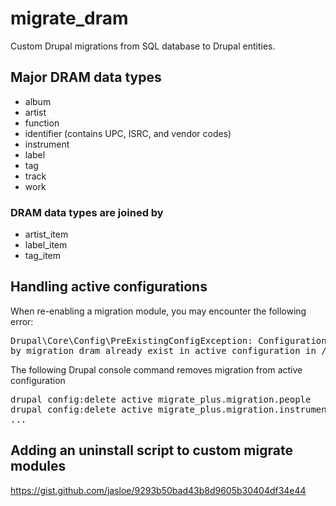 # migrate_dram
Custom Drupal migrations from SQL database to Drupal entities.

## Major DRAM data types
* album
* artist
* function
* identifier (contains UPC, ISRC, and vendor codes)
* instrument
* label
* tag
* track
* work

### DRAM data types are joined by
* artist_item
* label_item
* tag_item

## Handling active configurations
When re-enabling a migration module, you may encounter the following error:
<pre>
Drupal\Core\Config\PreExistingConfigException: Configuration objects (migrate_plus.migration.people) provided[error]
by migration_dram already exist in active configuration in /var/www/drupal/web/core/lib/Drupal/Core/Config/PreExistingConfigException.php:65</pre>
The following Drupal console command removes migration from active configuration
<pre>drupal config:delete active migrate_plus.migration.people
drupal config:delete active migrate_plus.migration.instrument
...
</pre>

## Adding an uninstall script to custom migrate modules

https://gist.github.com/jasloe/9293b50bad43b8d9605b30404df34e44

